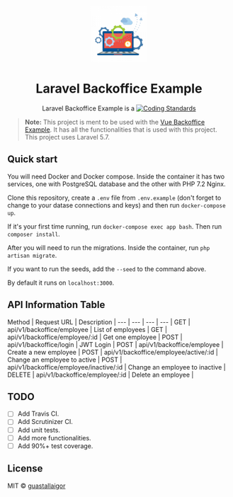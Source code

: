 <div align="center">
  <img src="./public/logo-icon.png" width="128px">
  <h1>Laravel Backoffice Example</h1>
</div>

<p align="center">
  Laravel Backoffice Example is a <a href="https://laravel.com/>Laravel</a> simple CRUD, with authentication login, and somewhat basic functionalities.
</p>


[![Coding Standards](https://img.shields.io/badge/cs-PSR--2--R-yellow.svg)](https://github.com/php-fig-rectified/fig-rectified-standards)


> **Note:** This project is ment to be used with the [Vue Backoffice Example](https://github.com/guastallaigor/vue-backoffice-example).
> It has all the functionalities that is used with this project.
> This project uses Laravel 5.7.

## Quick start

You will need Docker and Docker compose. Inside the container it has two services, one with PostgreSQL database and the other with PHP 7.2 Nginx.

Clone this repository, create a `.env` file from `.env.example` (don't forget to change to your datase connections and keys) and then run `docker-compose up`.

If it's your first time running, run `docker-compose exec app bash`. Then run `composer install`.

After you will need to run the migrations. Inside the container, run `php artisan migrate`.

If you want to run the seeds, add the `--seed` to the command above.

By default it runs on `localhost:3000`.

## API Information Table

Method | Request URL | Description |
--- | --- | --- | --- |
GET | api/v1/backoffice/employee | List of employees |
GET | api/v1/backoffice/employee/:id | Get one employee |
POST | api/v1/backoffice/login | JWT Login |
POST | api/v1/backoffice/employee | Create a new employee |
POST | api/v1/backoffice/employee/active/:id | Change an employee to active |
POST | api/v1/backoffice/employee/inactive/:id | Change an employee to inactive |
DELETE | api/v1/backoffice/employee/:id | Delete an employee |

## TODO

* [ ] Add Travis CI.
* [ ] Add Scrutinizer CI.
* [ ] Add unit tests.
* [ ] Add more functionalities.
* [ ] Add 90%+ test coverage.

## License

MIT © [guastallaigor](https://github.com/guastallaigor)
